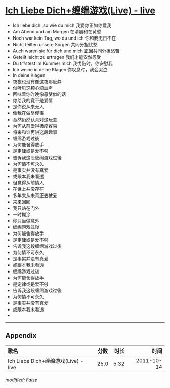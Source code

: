 # [Ich Liebe Dich+缠绵游戏(Live) - live](https://music.163.com/song?id=64178)

* Ich liebe dich ,so wie du mich 我爱你正如你爱我
* Am Abend und am Morgen 在清晨和在黄昏
* Noch war kein Tag, wo du und ich 你和我无日不在
* Nicht teilten unsere Sorgen 共同分担忧愁
* Auch waren sie für dich und mich 正因共同分担愁苦
* Geteilt leicht zu ertragen 我们才能安然忍受
* Du tr?stest im Kummer mich 我忧伤时，你安慰我
* Ich weine in deine Klagen 你叹息时，我会哭泣
* In deine Klagen.
* 夜夜也没有像这夜那麽静
* 似听见这颗心滴血声
* 回味着你昨晚像恶梦似的话
* 你给我的竟不是爱情
* 是你说从来无人
* 像我在做尽傻事
* 竟然仍然认真对这玩意
* 为何从前爱得极度容易
* 将来和谁再讲这段趣事
* 缠绵游戏过後
* 为何能舍得放手
* 是定律或是爱不够
* 告诉我这段缠绵游戏过後
* 为何情不可永久
* 是事实并没有真爱
* 或跟本我未看透
* 但觉得从前情人
* 在世上并没存在
* 多年来从未真正去被爱
* 来来回回
* 我只站在门外
* 一时糊涂
* 你只当做意外
* 缠绵游戏过後
* 为何能舍得放手
* 是定律或是爱不够
* 告诉我这段缠绵游戏过後
* 为何情不可永久
* 是事实并没有真爱
* 或跟本我未看透
* 缠绵游戏过後
* 为何能舍得放手
* 是定律或是爱不够
* 告诉我这段缠绵游戏过後
* 为何情不可永久
* 是事实并没有真爱
* 或跟本我未看透
* 


---

## Appendix

|歌名|分数|时长|时间|
|:---|:---:|---:|---:|
|Ich Liebe Dich+缠绵游戏(Live) - live|25.0|5:32|2011-10-14

*modified: False*